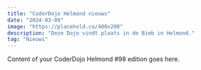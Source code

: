 ```yaml
---
title: "CoderDojo Helmond nieuws"
date: "2024-03-09"
image: "https://placehold.co/400x200"
description: "Deze Dojo vindt plaats in de Bieb in Helmond."
tag: "Nieuws"
---
```


Content of your CoderDojo Helmond #98 edition goes here.